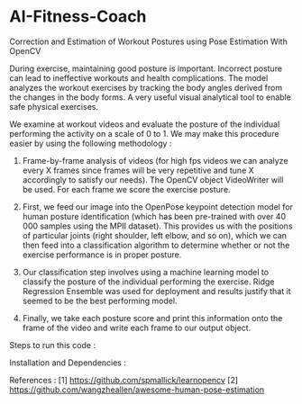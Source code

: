 # AI-Fitness-Coach
Correction and Estimation of Workout Postures using Pose Estimation With OpenCV

During exercise, maintaining good posture is important. Incorrect posture can lead to ineffective workouts and health complications. The model analyzes the workout exercises by tracking the body angles derived from the changes in the body forms. A very useful visual analytical tool to enable safe physical exercises.

We examine at workout videos and evaluate the posture of the individual performing the activity on a scale of 0 to 1. We may make this procedure easier by using the following methodology :

1. Frame-by-frame analysis of videos (for high fps videos we can analyze every X frames since frames will be very repetitive and tune X accordingly to satisfy our needs). The OpenCV object VideoWriter will be used. For each frame we score the exercise posture.

2. First, we feed our image into the OpenPose keypoint detection model for human posture identification (which has been pre-trained with over 40 000 samples using the MPII dataset). This provides us with the positions of particular joints (right shoulder, left elbow, and so on), which we can then feed into a classification algorithm to determine whether or not the exercise performance is in proper posture.

3. Our classification step involves using a machine learning model to classify the posture of the individual performing the exercise. Ridge Regression Ensemble was used for deployment and results justify that it seemed to be the best performing model. 

4. Finally, we take each posture score and print this information onto the frame of the video and write each frame to our output object.

Steps to run this code : 


Installation and Dependencies : 


References :
[1] https://github.com/spmallick/learnopencv
[2] https://github.com/wangzheallen/awesome-human-pose-estimation
